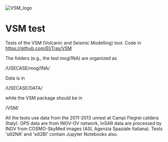 ![VSM_logo](https://user-images.githubusercontent.com/66011901/162217871-91e817da-0854-4183-b294-13debbea9c85.gif)

# VSM test
Tests of the VSM (Volcanic and Seismic Modelling) tool. Code in https://github.com/EliTras/VSM

The folders (e.g., the test mogi1NA) are organized as

<path>/USECASE/mogi1NA/
  
Data is in 
  
<path>/USECASE/DATA/
  
while the VSM package should be in
  
<path>/VSM/

All the tests use data from the 2011-2013 unrest at Campi Flegrei caldera (Italy). GPS data are from INGV-OV network, InSAR data are processed by INGV from COSMO-SkyMed images (ASI, Agenzia Spaziale Italiana).
Tests 'sill2NA' and 'sill2BI' contain Jupyter Notebooks also.
